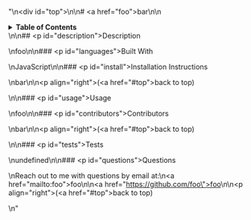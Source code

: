 "\n<div id=\"top\"></div>\n\n# <a href=\"foo\">bar</a>\n\n<details>\n  <summary><strong>Table of Contents</strong></summary>\n  <ol>\n    <li><a href=\"#description\">Description</a></li>\n    <li><a href=\"#languages\">Built With</a></li>\n    <li><a href=\"#install\">Installation Instructions</a></li>\n    <li><a href=\"#usage\">Usage</a></li>\n    <li><a href=\"#contributors\">Contributors</a></li>\n    <li><a href=\"#tests\">Tests</a></li>\n    <li><a href=\"#questions\">Questions</a></li>\n  </ol>\n</details>\n\n## <p id=\"description\">Description</p>\nfoo\n\n### <p id=\"languages\">Built With</p>\nJavaScript\n\n### <p id=\"install\">Installation Instructions</p>\nbar\n\n<p align=\"right\">(<a href=\"#top\">back to top</a>)</p>\n\n### <p id=\"usage\">Usage</p>\nfoo\n\n### <p id=\"contributors\">Contributors</p>\nbar\n\n<p align=\"right\">(<a href=\"#top\">back to top</a>)</p>\n\n### <p id=\"tests\">Tests</p>\nundefined\n\n### <p id=\"questions\">Questions</p>\nReach out to me with questions by email at:\n<a href=\"mailto:foo\">foo</a>\n\n<a href=\"https://github.com/foo\">foo</a>\n\n<p align=\"right\">(<a href=\"#top\">back to top</a>)</p>\n"